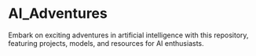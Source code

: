 # AI_Adventures
Embark on exciting adventures in artificial intelligence with this repository, featuring projects, models, and resources for AI enthusiasts.
